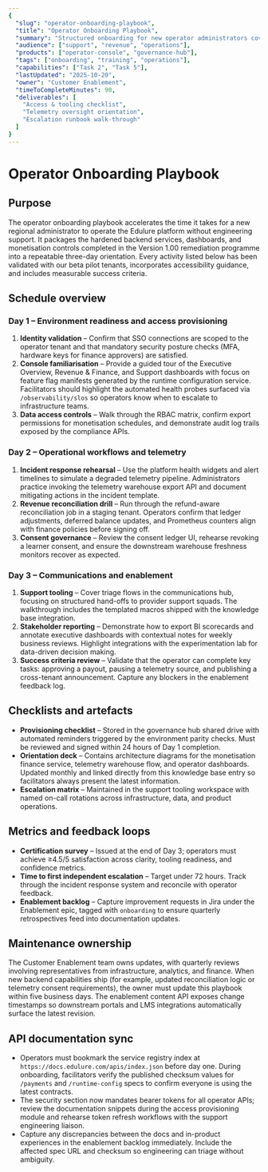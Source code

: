 ```yaml
---
{
  "slug": "operator-onboarding-playbook",
  "title": "Operator Onboarding Playbook",
  "summary": "Structured onboarding for new operator administrators covering access, telemetry, finance, and communications workflows.",
  "audience": ["support", "revenue", "operations"],
  "products": ["operator-console", "governance-hub"],
  "tags": ["onboarding", "training", "operations"],
  "capabilities": ["Task 2", "Task 5"],
  "lastUpdated": "2025-10-20",
  "owner": "Customer Enablement",
  "timeToCompleteMinutes": 90,
  "deliverables": [
    "Access & tooling checklist",
    "Telemetry oversight orientation",
    "Escalation runbook walk-through"
  ]
}
---
```

# Operator Onboarding Playbook

## Purpose
The operator onboarding playbook accelerates the time it takes for a new regional administrator to operate the Edulure platform without engineering support. It packages the hardened backend services, dashboards, and monetisation controls completed in the Version 1.00 remediation programme into a repeatable three-day orientation. Every activity listed below has been validated with our beta pilot tenants, incorporates accessibility guidance, and includes measurable success criteria.

## Schedule overview
### Day 1 – Environment readiness and access provisioning
1. **Identity validation** – Confirm that SSO connections are scoped to the operator tenant and that mandatory security posture checks (MFA, hardware keys for finance approvers) are satisfied.
2. **Console familiarisation** – Provide a guided tour of the Executive Overview, Revenue & Finance, and Support dashboards with focus on feature flag manifests generated by the runtime configuration service. Facilitators should highlight the automated health probes surfaced via `/observability/slos` so operators know when to escalate to infrastructure teams.
3. **Data access controls** – Walk through the RBAC matrix, confirm export permissions for monetisation schedules, and demonstrate audit log trails exposed by the compliance APIs.

### Day 2 – Operational workflows and telemetry
1. **Incident response rehearsal** – Use the platform health widgets and alert timelines to simulate a degraded telemetry pipeline. Administrators practice invoking the telemetry warehouse export API and document mitigating actions in the incident template.
2. **Revenue reconciliation drill** – Run through the refund-aware reconciliation job in a staging tenant. Operators confirm that ledger adjustments, deferred balance updates, and Prometheus counters align with finance policies before signing off.
3. **Consent governance** – Review the consent ledger UI, rehearse revoking a learner consent, and ensure the downstream warehouse freshness monitors recover as expected.

### Day 3 – Communications and enablement
1. **Support tooling** – Cover triage flows in the communications hub, focusing on structured hand-offs to provider support squads. The walkthrough includes the templated macros shipped with the knowledge base integration.
2. **Stakeholder reporting** – Demonstrate how to export BI scorecards and annotate executive dashboards with contextual notes for weekly business reviews. Highlight integrations with the experimentation lab for data-driven decision making.
3. **Success criteria review** – Validate that the operator can complete key tasks: approving a payout, pausing a telemetry source, and publishing a cross-tenant announcement. Capture any blockers in the enablement feedback log.

## Checklists and artefacts
- **Provisioning checklist** – Stored in the governance hub shared drive with automated reminders triggered by the environment parity checks. Must be reviewed and signed within 24 hours of Day 1 completion.
- **Orientation deck** – Contains architecture diagrams for the monetisation finance service, telemetry warehouse flow, and operator dashboards. Updated monthly and linked directly from this knowledge base entry so facilitators always present the latest information.
- **Escalation matrix** – Maintained in the support tooling workspace with named on-call rotations across infrastructure, data, and product operations.

## Metrics and feedback loops
- **Certification survey** – Issued at the end of Day 3; operators must achieve ≥4.5/5 satisfaction across clarity, tooling readiness, and confidence metrics.
- **Time to first independent escalation** – Target under 72 hours. Track through the incident response system and reconcile with operator feedback.
- **Enablement backlog** – Capture improvement requests in Jira under the Enablement epic, tagged with `onboarding` to ensure quarterly retrospectives feed into documentation updates.

## Maintenance ownership
The Customer Enablement team owns updates, with quarterly reviews involving representatives from infrastructure, analytics, and finance. When new backend capabilities ship (for example, updated reconciliation logic or telemetry consent requirements), the owner must update this playbook within five business days. The enablement content API exposes change timestamps so downstream portals and LMS integrations automatically surface the latest revision.

## API documentation sync
- Operators must bookmark the service registry index at `https://docs.edulure.com/apis/index.json` before day one. During onboarding, facilitators verify the published checksum values for `/payments` and `/runtime-config` specs to confirm everyone is using the latest contracts.
- The security section now mandates bearer tokens for all operator APIs; review the documentation snippets during the access provisioning module and rehearse token refresh workflows with the support engineering liaison.
- Capture any discrepancies between the docs and in-product experiences in the enablement backlog immediately. Include the affected spec URL and checksum so engineering can triage without ambiguity.
